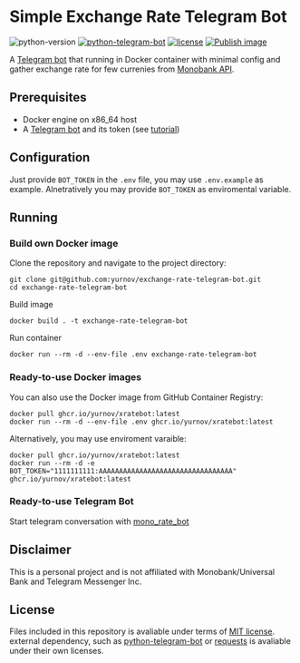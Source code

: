 # Simple Exchange Rate Telegram Bot
![python-version](https://img.shields.io/badge/python-3.12-blue.svg)
[![python-telegram-bot](https://img.shields.io/badge/Python-Telegram_bot-blue.svg)](https://github.com/python-telegram-bot/python-telegram-bot)
[![license](https://img.shields.io/badge/License-MIT-blue.svg)](LICENSE)
[![Publish image](https://github.com/yurnov/exchange-rate-telegram-bot/actions/workflows/publish.yml/badge.svg)](https://github.com/yurnov/exchange-rate-telegram-bot/actions/workflows/publish.yml)

A [Telegram bot](https://core.telegram.org/bots/api) that running in Docker container with minimal config and gather exchange rate for few currenies from [Monobank API](https://api.monobank.ua/).

## Prerequisites
- Docker engine on x86_64 host
- A [Telegram bot](https://core.telegram.org/bots#6-botfather) and its token (see [tutorial](https://core.telegram.org/bots/tutorial#obtain-your-bot-token))

## Configuration
Just provide `BOT_TOKEN` in the `.env` file, you may use `.env.example` as example. Alnetratively you may provide `BOT_TOKEN` as enviromental variable.

## Running
### Build own Docker image

Clone the repository and navigate to the project directory:

```shell
git clone git@github.com:yurnov/exchange-rate-telegram-bot.git
cd exchange-rate-telegram-bot
```

Build image

```shell
docker build . -t exchange-rate-telegram-bot
```

Run container

```shell
docker run --rm -d --env-file .env exchange-rate-telegram-bot
```
### Ready-to-use Docker images
You can also use the Docker image from GitHub Container Registry:
```shell
docker pull ghcr.io/yurnov/xratebot:latest
docker run --rm -d --env-file .env ghcr.io/yurnov/xratebot:latest
```

Alternatively, you may use enviroment varaible:
```shell
docker pull ghcr.io/yurnov/xratebot:latest
docker run --rm -d -e BOT_TOKEN="1111111111:AAAAAAAAAAAAAAAAAAAAAAAAAAAAAAAAA" ghcr.io/yurnov/xratebot:latest
```
### Ready-to-use Telegram Bot
Start telegram conversation with [mono_rate_bot](https://t.me/mono_rate_bot) 

## Disclaimer
This is a personal project and is not affiliated with Monobank/Universal Bank and Telegram Messenger Inc.

## License
Files included in this repository is avaliable under terms of [MIT license](LICENSE). external dependency, such as [python-telegram-bot](https://github.com/python-telegram-bot/python-telegram-bot) or [requests](https://github.com/psf/requests) is avaliable under their own licenses.
